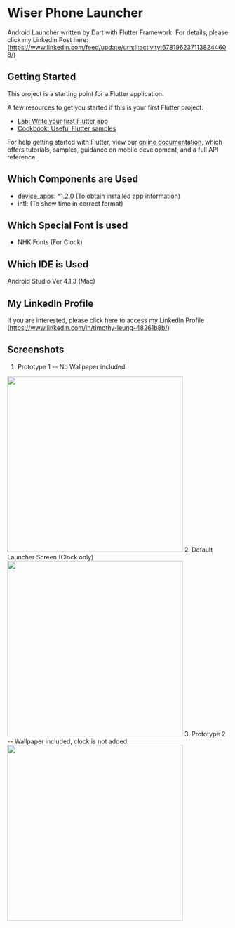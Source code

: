 # Wiser Phone Launcher

Android Launcher written by Dart with Flutter Framework.
For details, please click my Linkedln Post here: (https://www.linkedin.com/feed/update/urn:li:activity:6781962371138244608/)

## Getting Started

This project is a starting point for a Flutter application.

A few resources to get you started if this is your first Flutter project:

- [Lab: Write your first Flutter app](https://flutter.dev/docs/get-started/codelab)
- [Cookbook: Useful Flutter samples](https://flutter.dev/docs/cookbook)

For help getting started with Flutter, view our
[online documentation](https://flutter.dev/docs), which offers tutorials,
samples, guidance on mobile development, and a full API reference.

## Which Components are Used


-  device_apps: ^1.2.0   (To obtain installed app information)
-  intl:			(To show time in correct format)

## Which Special Font is used

-  NHK Fonts (For Clock)



## Which IDE is Used

Android Studio Ver 4.1.3 (Mac)


## My Linkedln Profile

If you are interested, please click here to access my Linkedln Profile (https://www.linkedin.com/in/timothy-leung-48261b8b/)


## Screenshots

1. Prototype 1 -- No Wallpaper included
<img src="https://github.com/timleunghk/wiserphonelauncher/blob/master/demos/IMG_7369.png" width="400">
2. Default Launcher Screen (Clock only)
<img src="https://github.com/timleunghk/wiserphonelauncher/blob/master/demos/IMG_7380.png" width="400">
3. Prototype 2 -- Wallpaper included, clock is not added.
<img src="https://github.com/timleunghk/wiserphonelauncher/blob/master/demos/IMG_7374.png" width="400">

